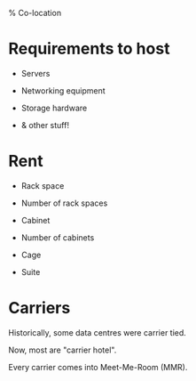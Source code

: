% Co-location

# Requirements to host

- Servers

- Networking equipment

- Storage hardware

- & other stuff!


# Rent

- Rack space

- Number of rack spaces

- Cabinet

- Number of cabinets

- Cage

- Suite 


# Carriers

Historically, some data centres were carrier tied.

Now, most are "carrier hotel".

Every carrier comes into Meet-Me-Room (MMR).

